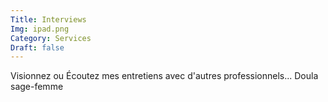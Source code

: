 ```yaml
---
Title: Interviews
Img: ipad.png
Category: Services
Draft: false
---
```


Visionnez ou Écoutez mes entretiens avec d'autres professionnels...
Doula
sage-femme
